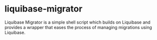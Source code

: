 # liquibase-migrator
Liquibase Migrator is a simple shell script which builds on Liquibase and provides a wrapper that eases the process of managing migrations using Liquibase.
